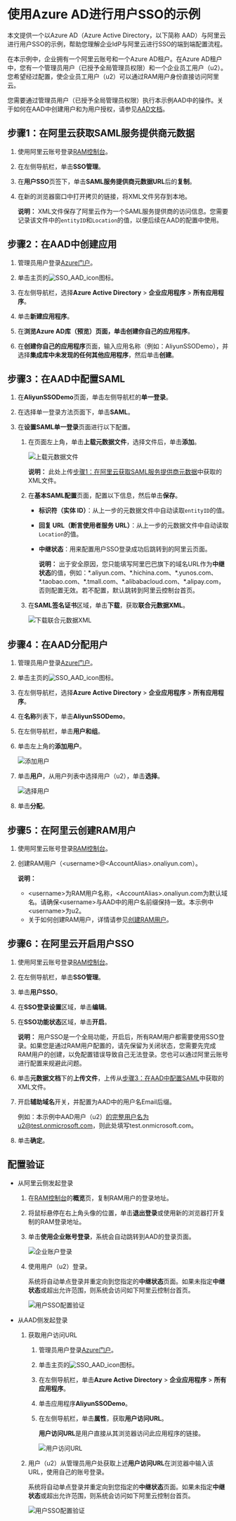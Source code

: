 # 使用Azure AD进行用户SSO的示例

本文提供一个以Azure AD（Azure Active Directory，以下简称 AAD）与阿里云进行用户SSO的示例，帮助您理解企业IdP与阿里云进行SSO的端到端配置流程。

在本示例中，企业拥有一个阿里云账号和一个Azure AD租户。在Azure AD租户中，您有一个管理员用户（已授予全局管理员权限）和一个企业员工用户（u2）。您希望经过配置，使企业员工用户（u2）可以通过RAM用户身份直接访问阿里云。

您需要通过管理员用户（已授予全局管理员权限）执行本示例AAD中的操作。关于如何在AAD中创建用户和为用户授权，请参见[AAD文档](https://docs.microsoft.com/zh-cn/azure/active-directory/fundamentals)。

## 步骤1：在阿里云获取SAML服务提供商元数据

1.  使用阿里云账号登录[RAM控制台](https://ram.console.aliyun.com/)。

2.  在左侧导航栏，单击**SSO管理**。

3.  在**用户SSO**页签下，单击**SAML服务提供商元数据URL**后的**复制**。

4.  在新的浏览器窗口中打开拷贝的链接，将XML文件另存到本地。

    **说明：** XML文件保存了阿里云作为一个SAML服务提供商的访问信息。您需要记录该文件中的`entityID`和`Location`的值，以便后续在AAD的配置中使用。


## 步骤2：在AAD中创建应用

1.  管理员用户登录[Azure门户](https://portal.azure.com/?l=en.en-us#home)。

2.  单击主页的![SSO_AAD_icon](https://static-aliyun-doc.oss-accelerate.aliyuncs.com/assets/img/zh-CN/5726498951/p112037.png)图标。

3.  在左侧导航栏，选择**Azure Active Directory** \> **企业应用程序** \> **所有应用程序**。

4.  单击**新建应用程序**。

5.  在**浏览Azure AD库（预览）**页面，单击**创建你自己的应用程序**。

6.  在**创建你自己的应用程序**页面，输入应用名称（例如：AliyunSSODemo），并选择**集成库中未发现的任何其他应用程序**，然后单击**创建**。


## 步骤3：在AAD中配置SAML

1.  在**AliyunSSODemo**页面，单击左侧导航栏的**单一登录**。

2.  在选择单一登录方法页面下，单击**SAML**。

3.  在**设置SAML单一登录**页面进行以下配置。

    1.  在页面左上角，单击**上载元数据文件**，选择文件后，单击**添加**。

        ![上载元数据文件](https://static-aliyun-doc.oss-accelerate.aliyuncs.com/assets/img/zh-CN/4289407061/p187566.png)

        **说明：** 此处上传[步骤1：在阿里云获取SAML服务提供商元数据](#section_1mf_pid_z9k)中获取的XML文件。

    2.  在**基本SAML配置**页面，配置以下信息，然后单击**保存**。

        -   **标识符（实体 ID）**：从上一步的元数据文件中自动读取`entityID`的值。
        -   **回复 URL（断言使用者服务 URL）**：从上一步的元数据文件中自动读取`Location`的值。
        -   **中继状态**：用来配置用户SSO登录成功后跳转到的阿里云页面。

            **说明：** 出于安全原因，您只能填写阿里巴巴旗下的域名URL作为**中继状态**的值，例如：\*.aliyun.com、\*.hichina.com、\*.yunos.com、\*.taobao.com、\*.tmall.com、\*.alibabacloud.com、\*.alipay.com，否则配置无效。若不配置，默认跳转到阿里云控制台首页。

    3.  在**SAML签名证书**区域，单击**下载**，获取**联合元数据XML**。

        ![下载联合元数据XML](https://static-aliyun-doc.oss-accelerate.aliyuncs.com/assets/img/zh-CN/0929896061/p44054.png)


## 步骤4：在AAD分配用户

1.  管理员用户登录[Azure门户](https://portal.azure.com/?l=en.en-us#home)。

2.  单击主页的![SSO_AAD_icon](https://static-aliyun-doc.oss-accelerate.aliyuncs.com/assets/img/zh-CN/5726498951/p112037.png)图标。

3.  在左侧导航栏，选择**Azure Active Directory** \> **企业应用程序** \> **所有应用程序**。

4.  在**名称**列表下，单击**AliyunSSODemo**。

5.  在左侧导航栏，单击**用户和组**。

6.  单击左上角的**添加用户**。

    ![添加用户](https://static-aliyun-doc.oss-accelerate.aliyuncs.com/assets/img/zh-CN/5726498951/p44178.png)

7.  单击**用户**，从用户列表中选择用户（u2），单击**选择**。

    ![选择用户](https://static-aliyun-doc.oss-accelerate.aliyuncs.com/assets/img/zh-CN/1599688951/p44179.png)

8.  单击**分配**。


## 步骤5：在阿里云创建RAM用户

1.  使用阿里云账号登录[RAM控制台](https://ram.console.aliyun.com/)。

2.  创建RAM用户（<username\>@<AccountAlias\>.onaliyun.com）。

    **说明：**

    -   <username\>为RAM用户名称，<AccountAlias\>.onaliyun.com为默认域名。请确保<username\>与AAD中的用户名前缀保持一致。本示例中<username\>为u2。
    -   关于如何创建RAM用户，详情请参见[创建RAM用户](/intl.zh-CN/用户管理/创建RAM用户.md)。

## 步骤6：在阿里云开启用户SSO

1.  使用阿里云账号登录[RAM控制台](https://ram.console.aliyun.com/)。

2.  在左侧导航栏，单击**SSO管理**。

3.  单击**用户SSO**。

4.  在**SSO登录设置**区域，单击**编辑**。

5.  在**SSO功能状态**区域，单击**开启**。

    **说明：** 用户SSO是一个全局功能，开启后，所有RAM用户都需要使用SSO登录。如果您是通过RAM用户配置的，请先保留为关闭状态，您需要先完成RAM用户的创建，以免配置错误导致自己无法登录。您也可以通过阿里云账号进行配置来规避此问题。

6.  单击**元数据文档**下的**上传文件**，上传从[步骤3：在AAD中配置SAML](#section_755_ua6_j4m)中获取的XML文件。

7.  开启**辅助域名**开关，并配置为AAD中的用户名Email后缀。

    例如：本示例中AAD用户（u2）的完整用户名为u2@test.onmicrosoft.com，则此处填写test.onmicrosoft.com。

8.  单击**确定**。


## 配置验证

-   从阿里云侧发起登录
    1.  在[RAM控制台](https://ram.console.aliyun.com/)的**概览**页，复制RAM用户的登录地址。
    2.  将鼠标悬停在右上角头像的位置，单击**退出登录**或使用新的浏览器打开复制的RAM登录地址。
    3.  单击**使用企业账号登录**，系统会自动跳转到AAD的登录页面。

        ![企业账户登录](https://static-aliyun-doc.oss-accelerate.aliyuncs.com/assets/img/zh-CN/3388646061/p185807.png)

    4.  使用用户（u2）登录。

        系统将自动单点登录并重定向到您指定的**中继状态**页面。如果未指定**中继状态**或超出允许范围，则系统会访问如下阿里云控制台首页。

        ![用户SSO配置验证](https://static-aliyun-doc.oss-accelerate.aliyuncs.com/assets/img/zh-CN/5289407061/p111769.png)

-   从AAD侧发起登录
    1.  获取用户访问URL
        1.  管理员用户登录[Azure门户](https://portal.azure.com/?l=en.en-us#home)。
        2.  单击主页的![SSO_AAD_icon](https://static-aliyun-doc.oss-accelerate.aliyuncs.com/assets/img/zh-CN/5726498951/p112037.png)图标。
        3.  在左侧导航栏，单击**Azure Active Directory** \> **企业应用程序** \> **所有应用程序**。
        4.  单击应用程序**AliyunSSODemo**。
        5.  在左侧导航栏，单击**属性**，获取**用户访问URL**。

            **用户访问URL**是用户直接从其浏览器访问此应用程序的链接。

            ![用户访问URL](https://static-aliyun-doc.oss-accelerate.aliyuncs.com/assets/img/zh-CN/5289407061/p187940.png)

    2.  用户（u2）从管理员用户处获取上述**用户访问URL**在浏览器中输入该URL，使用自己的账号登录。

        系统将自动单点登录并重定向到您指定的**中继状态**页面。如果未指定**中继状态**或超出允许范围，则系统会访问如下阿里云控制台首页。

        ![用户SSO配置验证](https://static-aliyun-doc.oss-accelerate.aliyuncs.com/assets/img/zh-CN/5289407061/p111769.png)


